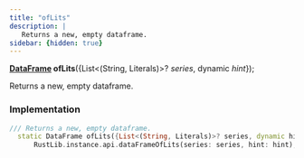 ```yaml
---
title: "ofLits"
description: |
   Returns a new, empty dataframe.
sidebar: {hidden: true}
---
```

<span class="dart-code"><strong>[DataFrame] ofLits</strong>({<span class="nobr">List\<(String, Literals)>? <i>series</i></span>, <span class="nobr">dynamic <i>hint</i></span>});</span>

 Returns a new, empty dataframe.
### Implementation
```dart
/// Returns a new, empty dataframe.
  static DataFrame ofLits({List<(String, Literals)>? series, dynamic hint}) =>
      RustLib.instance.api.dataFrameOfLits(series: series, hint: hint);
```

[DataFrame]: /reference/classes/dataframe
[dynamic]: #